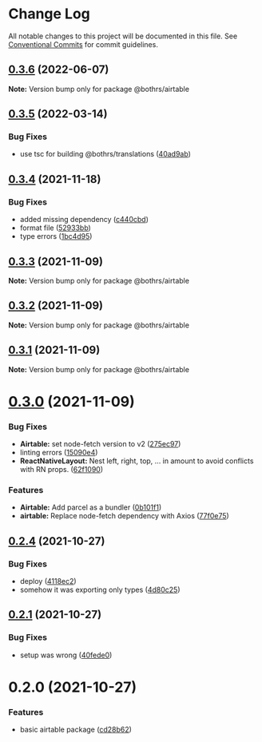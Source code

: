 # Change Log

All notable changes to this project will be documented in this file.
See [Conventional Commits](https://conventionalcommits.org) for commit guidelines.

## [0.3.6](https://github.com/bothrs/open-source/compare/@bothrs/airtable@0.3.5...@bothrs/airtable@0.3.6) (2022-06-07)

**Note:** Version bump only for package @bothrs/airtable





## [0.3.5](https://github.com/bothrs/open-source/compare/@bothrs/airtable@0.3.4...@bothrs/airtable@0.3.5) (2022-03-14)


### Bug Fixes

* use tsc for building @bothrs/translations ([40ad9ab](https://github.com/bothrs/open-source/commit/40ad9abd0c6bfca081b26705462786299abbc9fb))





## [0.3.4](https://github.com/bothrs/open-source/compare/@bothrs/airtable@0.3.3...@bothrs/airtable@0.3.4) (2021-11-18)


### Bug Fixes

* added missing dependency ([c440cbd](https://github.com/bothrs/open-source/commit/c440cbdbbce017b05125954c7e100a1932cb0a0b))
* format file ([52933bb](https://github.com/bothrs/open-source/commit/52933bb2bf2b52f0bbd7c001f26627184185db34))
* type errors ([1bc4d95](https://github.com/bothrs/open-source/commit/1bc4d955d821b9df51de429340f6e60dcf82f6aa))





## [0.3.3](https://github.com/bothrs/open-source/compare/@bothrs/airtable@0.3.2...@bothrs/airtable@0.3.3) (2021-11-09)

**Note:** Version bump only for package @bothrs/airtable





## [0.3.2](https://github.com/bothrs/open-source/compare/@bothrs/airtable@0.3.1...@bothrs/airtable@0.3.2) (2021-11-09)

**Note:** Version bump only for package @bothrs/airtable





## [0.3.1](https://github.com/bothrs/open-source/compare/@bothrs/airtable@0.3.0...@bothrs/airtable@0.3.1) (2021-11-09)

**Note:** Version bump only for package @bothrs/airtable





# [0.3.0](https://github.com/bothrs/open-source/compare/@bothrs/airtable@0.2.4...@bothrs/airtable@0.3.0) (2021-11-09)


### Bug Fixes

* **Airtable:** set node-fetch version to v2 ([275ec97](https://github.com/bothrs/open-source/commit/275ec97c12bdf3a3b5843d512aea6305830d85c9))
* linting errors ([15090e4](https://github.com/bothrs/open-source/commit/15090e4dd0bbf500bfe8315d973a0c33afc42e5a))
* **ReactNativeLayout:** Nest left, right, top, ... in amount to avoid conflicts with RN props. ([62f1090](https://github.com/bothrs/open-source/commit/62f1090f60c8d7bb121a68bce40b48f1dfd03098))


### Features

* **Airtable:** Add parcel as a bundler ([0b101f1](https://github.com/bothrs/open-source/commit/0b101f10fb05ddb594612852498c36d04abbb7a8))
* **airtable:** Replace node-fetch dependency with Axios ([77f0e75](https://github.com/bothrs/open-source/commit/77f0e75ba0360d5e51134973590d6d60744cf7ab))





## [0.2.4](https://github.com/bothrs/open-source/compare/@bothrs/airtable@0.2.2...@bothrs/airtable@0.2.4) (2021-10-27)


### Bug Fixes

* deploy ([4118ec2](https://github.com/bothrs/open-source/commit/4118ec2f0be77197609a8aecbff177e18267c69e))
* somehow it was exporting only types ([4d80c25](https://github.com/bothrs/open-source/commit/4d80c25e95fe9ee071c7b1cce928a738ce4202e8))





## [0.2.1](https://github.com/bothrs/open-source/compare/@bothrs/airtable@0.2.0...@bothrs/airtable@0.2.1) (2021-10-27)


### Bug Fixes

* setup was wrong ([40fede0](https://github.com/bothrs/open-source/commit/40fede03436b10658dd495fe9feaa2ed5f2f6191))





# 0.2.0 (2021-10-27)


### Features

* basic airtable package ([cd28b62](https://github.com/bothrs/open-source/commit/cd28b6293c944d77c2a3e907cc9e4e553750a0b3))
